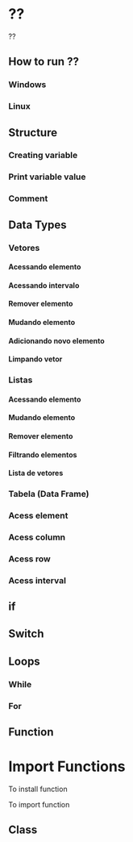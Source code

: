 # <span id="language-name">??</span>

<p id="intro">??</p>

## How to run <span id="language-name">??</span>

### Windows

### Linux

## Structure

### Creating variable

### Print variable value

### Comment

## Data Types
### Vetores
#### Acessando elemento
#### Acessando intervalo
#### Remover elemento
#### Mudando elemento
#### Adicionando novo elemento
#### Limpando vetor

### Listas 
#### Acessando elemento
#### Mudando elemento
#### Remover elemento
#### Filtrando elementos
#### Lista de vetores

### Tabela (Data Frame)
### Acess element
### Acess column
### Acess row
### Acess interval

## if

## Switch

## Loops

### While


### For

## Function

# Import Functions

To install function 

To import function

## Class


